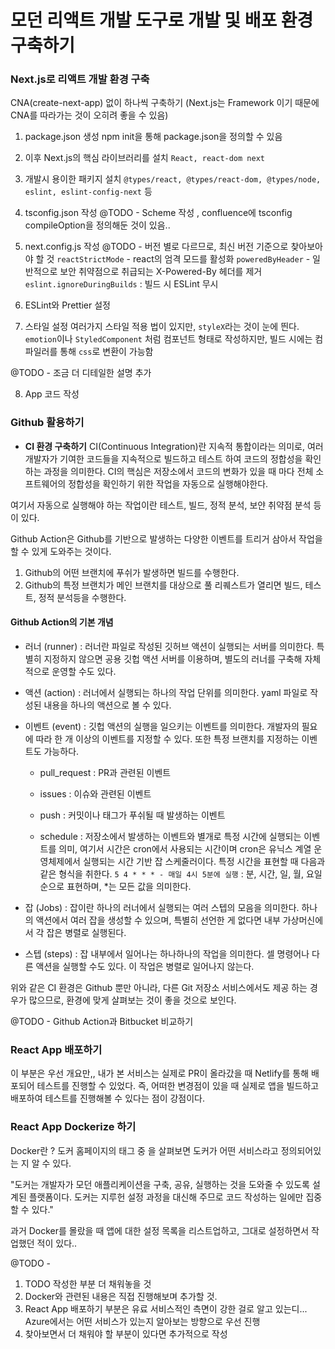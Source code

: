 # 모던 리액트 개발 도구로 개발 및 배포 환경 구축하기

### Next.js로 리액트 개발 환경 구축

CNA(create-next-app) 없이 하나씩 구축하기 (Next.js는 Framework 이기 때문에 CNA를 따라가는 것이 오히려 좋을 수 있음)

1. package.json 생성
   npm init을 통해 package.json을 정의할 수 있음

2. 이후 Next.js의 핵심 라이브러리를 설치
   `React, react-dom next`

3. 개발시 용이한 패키지 설치
   `@types/react, @types/react-dom, @types/node, eslint, eslint-config-next` 등

4. tsconfig.json 작성
   @TODO - Scheme 작성 , confluence에 tsconfig compileOption을 정의해둔 것이 있음..

5. next.config.js 작성
   @TODO - 버전 별로 다르므로, 최신 버전 기준으로 찾아보아야 할 것
   `reactStrictMode` - react의 엄격 모드를 활성화
   `poweredByHeader` - 일반적으로 보안 취약점으로 취급되는 X-Powered-By 헤더를 제거
   `eslint.ignoreDuringBuilds` : 빌드 시 ESLint 무시

6. ESLint와 Prettier 설정

7. 스타일 설정
   여러가지 스타일 적용 법이 있지만,
   `styleX`라는 것이 눈에 띈다.
   `emotion`이나 `StyledComponent` 처럼 컴포넌트 형태로 작성하지만, 빌드 시에는 컴파일러를 통해 `css`로 변환이 가능함

@TODO - 조금 더 디테일한 설명 추가

8. App 코드 작성

### Github 활용하기

- **CI 환경 구축하기**
  CI(Continuous Integration)란 지속적 통합이라는 의미로, 여러 개발자가 기여한 코드들을 지속적으로 빌드하고 테스트 하여 코드의 정합성을 확인하는 과정을 의미한다.
  CI의 핵심은 저장소에서 코드의 변화가 있을 때 마다 전체 소프트웨어의 정합성을 확인하기 위한 작업을 자동으로 실행해야한다.

여기서 자동으로 실행해야 하는 작업이란 테스트, 빌드, 정적 분석, 보얀 취약점 분석 등이 있다.

Github Action은 Github를 기반으로 발생하는 다양한 이벤트를 트리거 삼아서 작업을 할 수 있게 도와주는 것이다.

1. Github의 어떤 브랜치에 푸쉬가 발생하면 빌드를 수행한다.
2. Github의 특정 브랜치가 메인 브랜치를 대상으로 풀 리퀘스트가 열리면 빌드, 테스트, 정적 분석등을 수행한다.

#### Github Action의 기본 개념

- 러너 (runner) : 러너란 파일로 작성된 깃허브 액션이 실행되는 서버를 의미한다. 특별히 지정하지 않으면 공용 깃헙 액션 서버를 이용하며, 별도의 러너를 구축해 자체적으로 운영할 수도 있다.

- 액션 (action) : 러너에서 실행되는 하나의 작업 단위를 의미한다. yaml 파일로 작성된 내용을 하나의 액션으로 볼 수 있다.

- 이벤트 (event) : 깃헙 액션의 실행을 일으키는 이벤트를 의미한다. 개발자의 필요에 따라 한 개 이상의 이벤트를 지정할 수 있다. 또한 특정 브랜치를 지정하는 이벤트도 가능하다.

  - pull_request : PR과 관련된 이벤트

  - issues : 이슈와 관련된 이벤트

  - push : 커밋이나 태그가 푸쉬될 때 발생하는 이벤트

  - schedule : 저장소에서 발생하는 이벤트와 별개로 특정 시간에 실행되는 이벤트를 의미, 여기서 시간은 cron에서 사용되는 시간이며 cron은 유닉스 계열 운영체제에서 실행되는 시간 기반 잡 스케줄러이다. 특정 시간을 표현할 때 다음과 같은 형식을 취한다.
    `5 4 * * * - 매일 4시 5분에 실행` : 분, 시간, 일, 월, 요일 순으로 표현하며, \*는 모든 값을 의미한다.

- 잡 (Jobs) : 잡이란 하나의 러너에서 실행되는 여러 스텝의 모음을 의미한다. 하나의 액션에서 여러 잡을 생성할 수 있으며, 특별히 선언한 게 없다면 내부 가상머신에서 각 잡은 병렬로 실행된다.

- 스텝 (steps) : 잡 내부에서 일어나는 하나하나의 작업을 의미한다. 셀 명령어나 다른 액션을 실행할 수도 있다. 이 작업은 병렬로 일어나지 않는다.

위와 같은 CI 환경은 Github 뿐만 아니라, 다른 Git 저장소 서비스에서도 제공 하는 경우가 많으므로, 환경에 맞게 살펴보는 것이 좋을 것으로 보인다.

@TODO - Github Action과 Bitbucket 비교하기

### React App 배포하기

이 부분은 우선 개요만,, 내가 본 서비스는 실제로 PR이 올라갔을 때 Netlify를 통해 배포되어 테스트를 진행할 수 있었다.
즉, 어떠한 변경점이 있을 때 실제로 앱을 빌드하고 배포하여 테스트를 진행해볼 수 있다는 점이 강점이다.

### React App Dockerize 하기

Docker란 ?
도커 홈페이지의 <meta> 태그 중 <description>을 살펴보면 도커가 어떤 서비스라고 정의되어있는 지 알 수 있다.

"도커는 개발자가 모던 애플리케이션을 구축, 공유, 실행하는 것을 도와줄 수 있도록 설계된 플랫폼이다. 도커는 지루헌 설정 과정을 대신해 주므로 코드 작성하는 일에만 집중할 수 있다."

과거 Docker를 몰랐을 때 앱에 대한 설정 목록을 리스트업하고, 그대로 설정하면서 작업했던 적이 있다..

@TODO -

1. TODO 작성한 부분 더 채워놓을 것
2. Docker와 관련된 내용은 직접 진행해보며 추가할 것.
3. React App 배포하기 부분은 유료 서비스적인 측면이 강한 걸로 알고 있는디... Azure에서는 어떤 서비스가 있는지 알아보는 방향으로 우선 진행
4. 찾아보면서 더 채워야 할 부분이 있다면 추가적으로 작성
